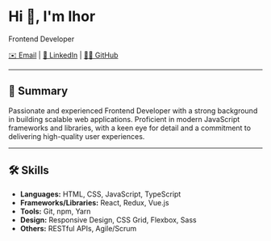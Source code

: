 # Hi 👋, I'm Ihor

Frontend Developer

[✉️ Email](mailto:isylakov@gmail.com) | [💼 LinkedIn](https://www.linkedin.com/in/ihor-sylakov/) | [👨‍💻 GitHub](https://github.com/IhorSylakov)

---

## 📝 Summary

Passionate and experienced Frontend Developer with a strong background in building scalable web applications. Proficient in modern JavaScript frameworks and libraries, with a keen eye for detail and a commitment to delivering high-quality user experiences.

---

## 🛠️ Skills

- **Languages:** HTML, CSS, JavaScript, TypeScript
- **Frameworks/Libraries:** React, Redux, Vue.js
- **Tools:** Git, npm, Yarn
- **Design:** Responsive Design, CSS Grid, Flexbox, Sass
- **Others:** RESTful APIs, Agile/Scrum
<!-- - **Testing:** Jest, Mocha, Cypress -->

<!-- ---

## 💼 Experience

### Frontend Developer at ABC Corp
*January 2021 - Present*

- Developed and maintained dynamic web applications using React and Redux.
- Collaborated with designers to create responsive and visually appealing user interfaces.
- Implemented complex state management solutions and optimized application performance.
- Integrated third-party APIs and services to enhance application functionality.
- Mentored junior developers and conducted code reviews to ensure code quality. -->

<!-- ---

## 📚 Projects

### [Personal Portfolio](https://johndoe.dev)
A personal portfolio website to showcase my projects and skills. Built with React and hosted on GitHub Pages. -->

<!-- ---

## 🎓 Education

### Bachelor of Science in Computer Science
*University of Technology, 2014 - 2018* -->

<!-- ---

## 🏅 Certifications

- **Certified JavaScript Developer** - JavaScript Institute, 2019
- **React Professional Certification** - React Training, 2020 -->

<!-- ---

## 📞 Contact

- **✉️ Email:** isylakov@gmail.com
- **💼 LinkedIn:** [linkedin.com/in/ihorsylakov](https://www.linkedin.com/in/igor-silakov-92854285/)
- **👨‍💻 GitHub:** [github.com/IhorSylakov](https://github.com/IhorSylakov)
- **🌐 Portfolio:** [sylakov.dev](https://i-silakov.web.app/en/) -->

<!--
**IhorSylakov/IhorSylakov** is a ✨ _special_ ✨ repository because its `README.md` (this file) appears on your GitHub profile.

Here are some ideas to get you started:

- 🔭 I’m currently working on ...
- 🌱 I’m currently learning ...
- 👯 I’m looking to collaborate on ...
- 🤔 I’m looking for help with ...
- 💬 Ask me about ...
- 📫 How to reach me: ...
- 😄 Pronouns: ...
- ⚡ Fun fact: ...
-->

